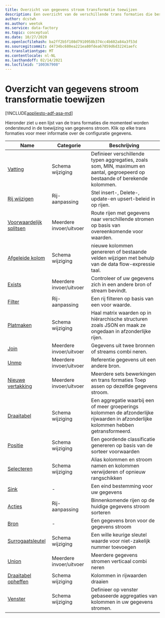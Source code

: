 ```yaml
---
title: Overzicht van gegevens stroom transformatie toewijzen
description: Een overzicht van de verschillende trans formaties die beschikbaar zijn in de toewijzing van gegevens stroom
author: dcstwh
ms.author: weetok
ms.service: data-factory
ms.topic: conceptual
ms.date: 10/27/2020
ms.openlocfilehash: ba2ff2b5f108d7910958b374cc4b602a84a3f53d
ms.sourcegitcommit: d4734bc680ea221ea80fdea67859d6d32241aefc
ms.translationtype: MT
ms.contentlocale: nl-NL
ms.lasthandoff: 02/14/2021
ms.locfileid: "100367908"
---
```

# <a name="mapping-data-flow-transformation-overview"></a>Overzicht van gegevens stroom transformatie toewijzen

[!INCLUDE[appliesto-adf-asa-md](includes/appliesto-adf-asa-md.md)] 

Hieronder ziet u een lijst van de trans formaties die momenteel worden ondersteund in de toewijzing van gegevens stroom. Klik op elke trans formaties voor meer informatie over de configuratie gegevens.

| Name | Categorie | Beschrijving |
| ---- | -------- | ----------- |
| [Vatting](data-flow-aggregate.md) | Schema wijziging | Definieer verschillende typen aggregaties, zoals som, MIN, maximum en aantal, gegroepeerd op bestaande of berekende kolommen. | 
| [Rij wijzigen](data-flow-alter-row.md) | Rij-aanpassing | Stel insert-, Delete-, update-en upsert-beleid in op rijen. |
| [Voorwaardelijk splitsen](data-flow-conditional-split.md) | Meerdere invoer/uitvoer | Route rijen met gegevens naar verschillende stromen op basis van overeenkomende voor waarden. |
| [Afgeleide kolom](data-flow-derived-column.md) | Schema wijziging | nieuwe kolommen genereren of bestaande velden wijzigen met behulp van de data flow-expressie taal. | 
| [Exists](data-flow-exists.md) | Meerdere invoer/uitvoer | Controleer of uw gegevens zich in een andere bron of stream bevindt. | 
| [Filter](data-flow-filter.md) | Rij-aanpassing | Een rij filteren op basis van een voor waarde. |
| [Platmaken](data-flow-flatten.md) | Schema wijziging |  Haal matrix waarden op in hiërarchische structuren zoals JSON en maak ze ongedaan in afzonderlijke rijen. |
| [Join](data-flow-join.md) | Meerdere invoer/uitvoer |  Gegevens uit twee bronnen of streams combi neren. |
| [Unmp](data-flow-lookup.md) | Meerdere invoer/uitvoer | Referentie gegevens uit een andere bron. |
| [Nieuwe vertakking](data-flow-new-branch.md) | Meerdere invoer/uitvoer | Meerdere sets bewerkingen en trans formaties Toep assen op dezelfde gegevens stroom. |
| [Draaitabel](data-flow-pivot.md) | Schema wijziging | Een aggregatie waarbij een of meer groeperings kolommen de afzonderlijke rijwaarden in afzonderlijke kolommen hebben getransformeerd. |
| [Positie](data-flow-rank.md) | Schema wijziging | Een geordende classificatie genereren op basis van de sorteer voorwaarden |
| [Selecteren](data-flow-select.md) | Schema wijziging | Alias kolommen en stroom namen en kolommen verwijderen of opnieuw rangschikken |
| [Sink](data-flow-sink.md) | - | Een eind bestemming voor uw gegevens |
| [Acties](data-flow-sort.md) | Rij-aanpassing | Binnenkomende rijen op de huidige gegevens stroom sorteren |
| [Bron](data-flow-source.md) | - | Een gegevens bron voor de gegevens stroom |
| [Surrogaatsleutel](data-flow-surrogate-key.md) | Schema wijziging | Een wille keurige sleutel waarde voor niet-zakelijk nummer toevoegen |
| [Union](data-flow-union.md) | Meerdere invoer/uitvoer | Meerdere gegevens stromen verticaal combi neren |
| [Draaitabel opheffen](data-flow-unpivot.md) | Schema wijziging | Kolommen in rijwaarden draaien |
| [Venster](data-flow-window.md) | Schema wijziging |  Definieer op venster gebaseerde aggregaties van kolommen in uw gegevens stromen. |
